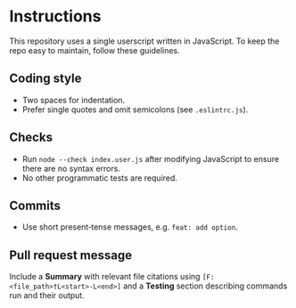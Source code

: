 # Instructions

This repository uses a single userscript written in JavaScript. To keep the repo easy to maintain, follow these guidelines.

## Coding style
- Two spaces for indentation.
- Prefer single quotes and omit semicolons (see `.eslintrc.js`).

## Checks
- Run `node --check index.user.js` after modifying JavaScript to ensure there are no syntax errors.
- No other programmatic tests are required.

## Commits
- Use short present‑tense messages, e.g. `feat: add option`.

## Pull request message
Include a **Summary** with relevant file citations using `[F:<file_path>†L<start>-L<end>]` and a **Testing** section describing commands run and their output.
